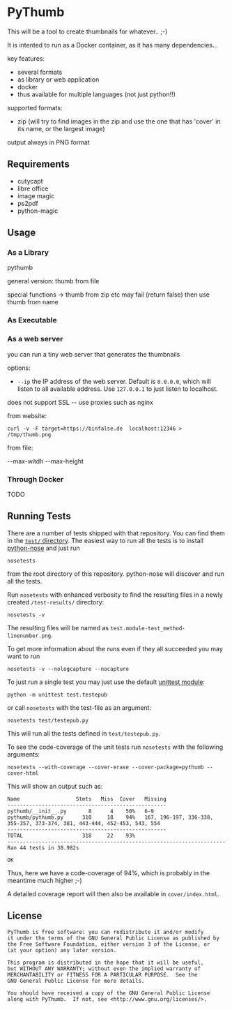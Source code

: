 # PyThumb

This will be a tool to create thumbnails for whatever.. ;-)

It is intented to run as a Docker container, as it has many dependencies...

key features:
* several formats
* as library or web application
* docker
* thus available for multiple languages (not just python!!)

supported formats:
* zip (will try to find images in the zip and use the one that has 'cover' in its name, or the largest image)

output always in PNG format




## Requirements


* cutycapt
* libre office
* image magic
* ps2pdf
* python-magic


## Usage


### As a Library

pythumb 

general version: thumb from file


special functions -> thumb from zip etc
may fail (return false)
then use thumb from name

### As Executable



### As a web server

you can run a tiny web server that generates the thumbnails

options:


* `--ip` the IP address of the web server. Default is `0.0.0.0`, which will listen to all available address. Use `127.0.0.1` to just listen to localhost.


does not support SSL -- use proxies such as nginx

from website:

    curl -v -F target=https://binfalse.de  localhost:12346 > /tmp/thumb.png

from file:



--max-witdh --max-height

### Through Docker

TODO

## Running Tests

There are a number of tests shipped with that repository. You can find them in the [`test/` directory](`test/`).
The easiest way to run all the tests is to install [python-nose](https://nose.readthedocs.io/en/latest/) and just run

    nosetests

from the root directory of this repository. python-nose will discover and run all the tests.


Run `nosetests` with enhanced verbosity to find the resulting files in a newly created `/test-results/` directory:

    nosetests -v

The resulting files will be named as `test.module-test_method-linenumber.png`.


To get more information about the runs even if they all succeeded you may want to run 

    nosetests -v --nologcapture --nocapture

To just run a single test you may just use the default [unittest module](https://docs.python.org/2/library/unittest.html):

    python -m unittest test.testepub

or call `nosetests` with the test-file as an argument:

    nosetests test/testepub.py


This will run all the tests defined in `test/testepub.py`.


To see the code-coverage of the unit tests run `nosetests` with the following arguments:

	nosetests --with-coverage --cover-erase --cover-package=pythumb --cover-html

This will show an output such as:

	Name                  Stmts   Miss  Cover   Missing
	---------------------------------------------------
	pythumb/__init__.py       8      4    50%   6-9
	pythumb/pythumb.py      310     18    94%   167, 196-197, 336-338, 355-357, 373-374, 381, 443-444, 452-453, 543, 554
	---------------------------------------------------
	TOTAL                   318     22    93%
	----------------------------------------------------------------------
	Ran 44 tests in 38.982s

	OK


Thus, here we have a code-coverage of 94%, which is probably in the meantime much higher ;-)

A detailed coverage report will then also be available in `cover/index.html`.

## License

	PyThumb is free software: you can redistribute it and/or modify
	it under the terms of the GNU General Public License as published by
	the Free Software Foundation, either version 3 of the License, or
	(at your option) any later version.

	This program is distributed in the hope that it will be useful,
	but WITHOUT ANY WARRANTY; without even the implied warranty of
	MERCHANTABILITY or FITNESS FOR A PARTICULAR PURPOSE.  See the
	GNU General Public License for more details.

	You should have received a copy of the GNU General Public License
	along with PyThumb.  If not, see <http://www.gnu.org/licenses/>.

